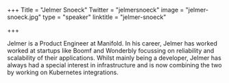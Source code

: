 +++
Title = "Jelmer Snoeck"
Twitter = "jelmersnoeck"
image = "jelmer-snoeck.jpg"
type = "speaker"
linktitle = "jelmer-snoeck"

+++

Jelmer is a Product Engineer at Manifold. In his career, Jelmer has worked worked at startups like Boomf and Wonderbly focussing on reliability and scalability of their applications. Whilst mainly being a developer, Jelmer has always had a special interest in infrastructure and is now combining the two by working on Kubernetes integrations.
